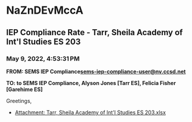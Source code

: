 # NaZnDEvMccA
## IEP Compliance Rate - Tarr, Sheila Academy of Int'l Studies ES 203
### May 9, 2022, 4:53:31 PM
**FROM: SEMS IEP Compliance<sems-iep-compliance-user@nv.ccsd.net>**

**TO: to SEMS IEP Compliance, Alyson Jones [Tarr ES], Felicia Fisher [Garehime ES]**


Greetings,  





* [Attachment: Tarr, Sheila Academy of Int'l Studies ES 203.xlsx](NaZnDEvMccA-attachment-1.xlsx)
